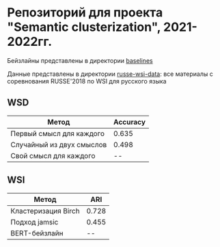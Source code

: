 # Репозиторий для проекта "Semantic clusterization", 2021-2022гг.

Бейзлайны представлены в директории [baselines](https://github.com/kategavrishina/sem_cluster/tree/main/baselines)

Данные представлены в директории [russe-wsi-data](https://github.com/kategavrishina/sem_cluster/tree/main/russe-wsi-data): все материалы с соревнования RUSSE'2018 по WSI для русского языка


## WSD

| Метод | Accuracy |
| --- | ----------- |
| Первый смысл для каждого |  0.635 |
| Случайный из двух смыслов | 0.498 |
| Свой смысл для каждого | -- |

## WSI

| Метод | ARI |
| --- | ----------- |
| Кластеризация Birch | 0.728 |
| Подход jamsic | 0.455 |
| BERT-бейзлайн | -- |

